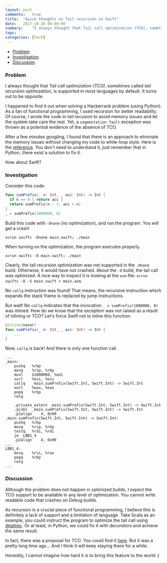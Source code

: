 ```yaml
---
layout: post
comments:	true
title:  "Quick thoughts on Tail recursion in Swift"
date:   2017-10-30 00:00:00
summary:    "I always thought that Tail call optimization (TCO), sometimes called tail recursion optimization, is supported in most languages by default. It turns out to be opposite."
tags:   
categories:	[Tech]
---
```


<!-- MarkdownTOC -->

- [Problem](#problem)
- [Investigation](#investigation)
- [Discussion](#discussion)

<!-- /MarkdownTOC -->


### Problem

I always thought that *Tail call optimization (TCO)*, sometimes called *tail recursion optimization*, is supported in most languages by default. It turns out to be opposite.

I happened to find it out when solving a Hackerrank problem (using Python). As a fan of functional programming, I used recursion for better readability. Of course, I wrote the code in *tail recusion* to avoid memory issues and let the system take care the rest. Yet, a `segmentation fault` exception was thrown as a potential evidence of the absence of TCO.

After a few minutes googling, I found that there is an approach to eliminate the memory issues without changing my code to while-loop style. Here is the [reference](http://chrispenner.ca/posts/python-tail-recursion). You don't need to understand it, just remember that in Python, there exist a solution to fix it.

How about Swift?

### Investigation

Consider this code:

```swift
func sumPrefix(_ n: Int, _ acc: Int) -> Int {
  if n == 0 { return acc }
  return sumPrefix(n - 1, acc + n)
}
_ = sumPrefix(1000000, 0)
```

Build this code with `-Onone` (no optimization), and run the program. You will get a crash!

`xcrun swiftc -Onone main.swift; ./main`

When turning on the optimization, the program executes properly.

`xcrun swiftc -O main.swift; ./main`


Clearly, the tail recursion optimization was not supported in the `-Onone` build. Otherwise, it would have not crashed. About the `-O` build, the tail call was optimized. A nice way to inspect it is looking at the `asm` file: `xcrun swiftc -O -S main.swift > main.asm`.

No `callq` instruction was found! That means, the recursive instruction which expands the stack frame is replaced by jump instructions. 

But wait! No `callq` indicates that the invocation `_ = sumPrefix(1000000, 0)` was inlined. How do we know that the exception was not raised as a result of inlining or TCO? Let's force Swift not to inline this function:

```swift
@inline(never)
func sumPrefix(_ n: Int, _ acc: Int) -> Int {
	...
}
```

Now, `callq` is back! And there is only one function call.
```
...
_main:
	pushq	%rbp
	movq	%rsp, %rbp
	movl	$1000000, %edi
	xorl	%esi, %esi
	callq	_main.sumPrefix(Swift.Int, Swift.Int) -> Swift.Int
	xorl	%eax, %eax
	popq	%rbp
	retq

	.private_extern	_main.sumPrefix(Swift.Int, Swift.Int) -> Swift.Int
	.globl	_main.sumPrefix(Swift.Int, Swift.Int) -> Swift.Int
	.p2align	4, 0x90
_main.sumPrefix(Swift.Int, Swift.Int) -> Swift.Int:
	pushq	%rbp
	movq	%rsp, %rbp
	testq	%rdi, %rdi
	je	LBB1_4
	.p2align	4, 0x90
...
LBB1_4:
	movq	%rsi, %rax
	popq	%rbp
	retq
...
```

### Discussion

Although the problem does not happen in optimized builds, I expect the TCO support to be available in any level of optimization. You cannot write readable code that crashes on Debug builds.

As recursion is a crucial piece of functional programming, I believe this is definitely a lack of support and a limitation of language. Take Scala as an example, you could instruct the program to optimize the tail call using [@tailrec](https://www.scala-exercises.org/scala_tutorial/tail_recursion). Or at least, in Python, we could fix it with *decorators* and achieve the same result.

In fact, there was a proposal for TCO. You could find it [here](https://lists.swift.org/pipermail/swift-evolution/2015-December/000370.html). But it was a pretty long time ago... And I think it will keep staying there for a while.

Honestly, I cannot imagine how hard it is to bring this feature to the world :)



